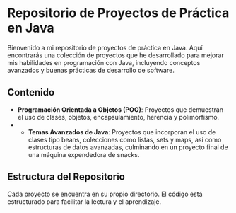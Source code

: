 # Repositorio de Proyectos de Práctica en Java

Bienvenido a mi repositorio de proyectos de práctica en Java. Aquí encontrarás una colección de proyectos que he desarrollado para mejorar mis habilidades en programación con Java, incluyendo conceptos avanzados y buenas prácticas de desarrollo de software.

## Contenido

- **Programación Orientada a Objetos (POO)**: Proyectos que demuestran el uso de clases, objetos, encapsulamiento, herencia y polimorfismo.
- - **Temas Avanzados de Java**: Proyectos que incorporan el uso de clases tipo beans, colecciones como listas, sets y maps, así como estructuras de datos avanzadas, culminando en un proyecto final de una máquina expendedora de snacks.

## Estructura del Repositorio

Cada proyecto se encuentra en su propio directorio. El código está estructurado para facilitar la lectura y el aprendizaje.

